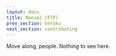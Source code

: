 ```yaml
---
layout: docs
title: Manual (FTP)
prev_section: heroku
next_section: contributing
---
```


Move along, people. Nothing to see here.
